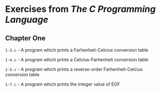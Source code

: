 # Exercises from *The C Programming Language*

## Chapter One

```1-3.c``` - A program which prints a Farhenheit-Celcius conversion table

```1-4.c``` - A program which prints a Celcius-Farhenheit conversion table

```1-5.c``` - A program which prints a reverse-order Farhenheit-Celcius conversion table

```1-7.c``` - A program which prints the integer value of EOF